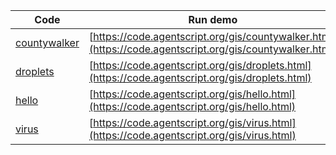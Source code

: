 Code    | Run demo
------- | ------
[countywalker](https://github.com/backspaces/agentscript/tree/master/gis/countywalker.html#L1) | [https://code.agentscript.org/gis/countywalker.html](https://code.agentscript.org/gis/countywalker.html)
[droplets](https://github.com/backspaces/agentscript/tree/master/gis/droplets.html#L1) | [https://code.agentscript.org/gis/droplets.html](https://code.agentscript.org/gis/droplets.html)
[hello](https://github.com/backspaces/agentscript/tree/master/gis/hello.html#L1) | [https://code.agentscript.org/gis/hello.html](https://code.agentscript.org/gis/hello.html)
[virus](https://github.com/backspaces/agentscript/tree/master/gis/virus.html#L1) | [https://code.agentscript.org/gis/virus.html](https://code.agentscript.org/gis/virus.html)
